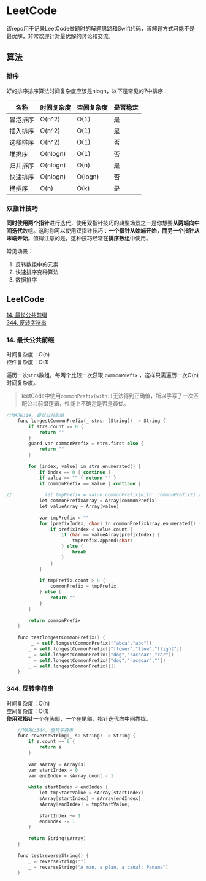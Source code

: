 # LeetCode
该repo用于记录LeetCode做题时的解题思路和Swift代码，该解题方式可能不是最优解，非常欢迎针对最优解的讨论和交流。

## 算法
### 排序
好的排序排序算法时间复杂度应该是nlogn，以下是常见的7中排序：

| 名称 | 时间复杂度 | 空间复杂度 | 是否稳定 |
| --- | --- | --- | --- |
| 冒泡排序 | O(n^2) | O(1) | 是 |
| 插入排序 | O(n^2) | O(1) | 是 |
| 选择排序 | O(n^2) | O(1) | 否 |
| 堆排序 | O(nlogn) | O(1) | 否 |
| 归并排序 | O(nlogn) | O(n) | 是 |
| 快速排序 | O(nlogn) | O(logn) | 否 |
| 桶排序 | O(n) | O(k) | 是 |

### 双指针技巧
**同时使用两个指针**进行迭代，使用双指针技巧的典型场景之一是你想要**从两端向中间迭代**数组。这时你可以使用双指针技巧：**一个指针从始端开始，而另一个指针从末端开始**。值得注意的是，这种技巧经常在**排序数组**中使用。

常见场景：
1. 反转数组中的元素  
2. 快速排序变种算法
3. 数据排序


## LeetCode
[14. 最长公共前缀](#14-最长公共前缀)  
[344. 反转字符串](#344-反转字符串)

### 14. 最长公共前缀
时间复杂度：O(n)  
控件复杂度：O(1)

遍历一次`strs`数组，每两个比较一次获取 `commonPrefix` ，这样只需遍历一次O(n)时间复杂度。
> leetCode中使用`commonPrefix(with:)`无法得到正确值，所以手写了一次匹配公共前缀逻辑，性能上不确定是否是最优。

``` objective-c
//MARK:14. 最长公共前缀
    func longestCommonPrefix(_ strs: [String]) -> String {
        if strs.count == 0 {
            return ""
        }
        guard var commonPrefix = strs.first else {
            return ""
        }
        
        for (index, value) in strs.enumerated() {
            if index == 0 { continue }
            if value == "" { return "" }
            if commonPrefix == value { continue }
            
//            let tmpPrefix = value.commonPrefix(with: commonPrefix!) // leetCode 编译器无法正确返回commonPrefix 方法
            let commonPrefixArray = Array(commonPrefix)
            let valueArray = Array(value)
            
            var tmpPrefix = ""
            for (prefixIndex, char) in commonPrefixArray.enumerated() {
                if prefixIndex < value.count {
                    if char == valueArray[prefixIndex] {
                        tmpPrefix.append(char)
                    } else {
                        break
                    }
                }
            }
            
            if tmpPrefix.count > 0 {
                commonPrefix = tmpPrefix
            } else {
                return ""
            }
        }
        
        return commonPrefix
    }
    
    func testlongestCommonPrefix() {
         _ = self.longestCommonPrefix(["abca","abc"])
        _ = self.longestCommonPrefix(["flower","flow","flight"])
        _ = self.longestCommonPrefix(["dog","racecar","car"])
        _ = self.longestCommonPrefix(["dog","racecar",""])
        _ = self.longestCommonPrefix([])
    }
```

### 344. 反转字符串
时间复杂度：O(n)  
空间复杂度：O(1)  
**使用双指针**一个在头部，一个在尾部，指针迭代向中间靠拢。

```objective-c
    //MARK:344. 反转字符串
    func reverseString(_ s: String) -> String {
        if s.count == 0 {
            return s
        }
        
        var sArray = Array(s)
        var startIndex = 0
        var endIndex = sArray.count - 1
        
        while startIndex < endIndex {
            let tmpStartValue = sArray[startIndex]
            sArray[startIndex] = sArray[endIndex]
            sArray[endIndex] = tmpStartValue;
            
            startIndex += 1
            endIndex -= 1
        }
        
        return String(sArray)
    }
    
    func testreverseString() {
        _ = reverseString("")
        _ = reverseString("A man, a plan, a canal: Panama")
    }
```